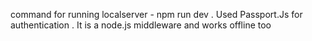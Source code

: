 command for running localserver - npm run dev .
Used Passport.Js for authentication . It is a node.js middleware and works offline too
